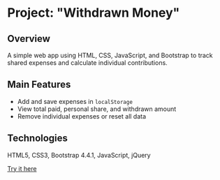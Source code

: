 # Project: "Withdrawn Money"

## Overview
A simple web app using HTML, CSS, JavaScript, and Bootstrap to track shared expenses and calculate individual contributions.

## Main Features
- Add and save expenses in `localStorage`
- View total paid, personal share, and withdrawn amount
- Remove individual expenses or reset all data

## Technologies
HTML5, CSS3, Bootstrap 4.4.1, JavaScript, jQuery


[Try it here](https://1vcian.github.io/Withdrawn-Money/)

